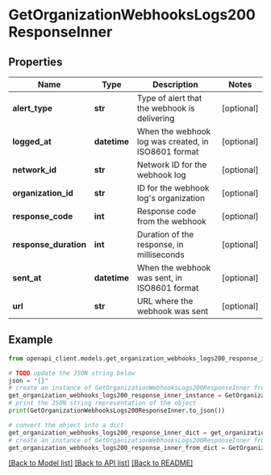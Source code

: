 # GetOrganizationWebhooksLogs200ResponseInner


## Properties

Name | Type | Description | Notes
------------ | ------------- | ------------- | -------------
**alert_type** | **str** | Type of alert that the webhook is delivering | [optional] 
**logged_at** | **datetime** | When the webhook log was created, in ISO8601 format | [optional] 
**network_id** | **str** | Network ID for the webhook log | [optional] 
**organization_id** | **str** | ID for the webhook log&#39;s organization | [optional] 
**response_code** | **int** | Response code from the webhook | [optional] 
**response_duration** | **int** | Duration of the response, in milliseconds | [optional] 
**sent_at** | **datetime** | When the webhook was sent, in ISO8601 format | [optional] 
**url** | **str** | URL where the webhook was sent | [optional] 

## Example

```python
from openapi_client.models.get_organization_webhooks_logs200_response_inner import GetOrganizationWebhooksLogs200ResponseInner

# TODO update the JSON string below
json = "{}"
# create an instance of GetOrganizationWebhooksLogs200ResponseInner from a JSON string
get_organization_webhooks_logs200_response_inner_instance = GetOrganizationWebhooksLogs200ResponseInner.from_json(json)
# print the JSON string representation of the object
print(GetOrganizationWebhooksLogs200ResponseInner.to_json())

# convert the object into a dict
get_organization_webhooks_logs200_response_inner_dict = get_organization_webhooks_logs200_response_inner_instance.to_dict()
# create an instance of GetOrganizationWebhooksLogs200ResponseInner from a dict
get_organization_webhooks_logs200_response_inner_from_dict = GetOrganizationWebhooksLogs200ResponseInner.from_dict(get_organization_webhooks_logs200_response_inner_dict)
```
[[Back to Model list]](../README.md#documentation-for-models) [[Back to API list]](../README.md#documentation-for-api-endpoints) [[Back to README]](../README.md)


